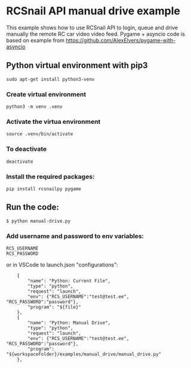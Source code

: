 # RCSnail API manual drive example

This example shows how to use RCSnail API to login, queue and drive manually the remote RC car video video feed.
Pygame + asyncio code is based on example from https://github.com/AlexElvers/pygame-with-asyncio

## Python virtual environment with pip3
    sudo apt-get install python3-venv

### Create virtual environment
    python3 -m venv .venv

### Activate the virtua environment
    source .venv/bin/activate

### To deactivate
    deactivate
    
### Install the required packages:

    pip install rcsnailpy pygame
    
## Run the code:

    $ python manual-drive.py

### Add username and password to env variables:

    RCS_USERNAME
    RCS_PASSWORD

or in VSCode to launch.json "configurations":

        {
            "name": "Python: Current File",
            "type": "python",
            "request": "launch",
            "env": {"RCS_USERNAME":"test@test.ee", "RCS_PASSWORD":"password"},
            "program": "${file}"
        },
        {
            "name": "Python: Manual Drive",
            "type": "python",
            "request": "launch",
            "env": {"RCS_USERNAME":"test@test.ee", "RCS_PASSWORD":"password"},
            "program": "${workspaceFolder}/examples/manual_drive/manual_drive.py"
        },        
    
